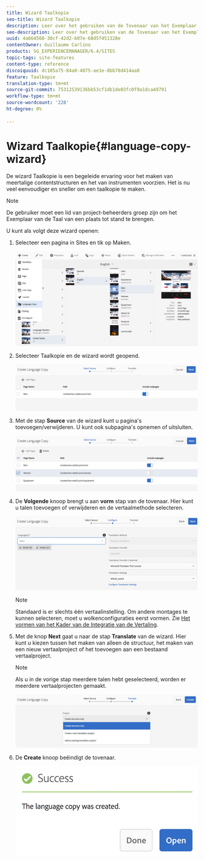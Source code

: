 ```yaml
---
title: Wizard Taalkopie
seo-title: Wizard Taalkopie
description: Leer over het gebruiken van de Tovenaar van het Exemplaar van de Taal in AEM.
seo-description: Leer over het gebruiken van de Tovenaar van het Exemplaar van de Taal in AEM.
uuid: 4a664568-30cf-42d2-b07e-68d5f451328e
contentOwner: Guillaume Carlino
products: SG_EXPERIENCEMANAGER/6.4/SITES
topic-tags: site-features
content-type: reference
discoiquuid: dc185a75-84a0-4075-ae1e-8bb78d414aa8
feature: Taalkopie
translation-type: tm+mt
source-git-commit: 75312539136bb53cf1db1de03fc0f9a1dca49791
workflow-type: tm+mt
source-wordcount: '228'
ht-degree: 0%

---
```



# Wizard Taalkopie{#language-copy-wizard}

De wizard Taalkopie is een begeleide ervaring voor het maken van meertalige contentstructuren en het van instrumenten voorzien. Het is nu veel eenvoudiger en sneller om een taalkopie te maken.

>[!NOTE]
>
>De gebruiker moet een lid van project-beheerders groep zijn om het Exemplaar van de Taal van een plaats tot stand te brengen.

U kunt als volgt deze wizard openen:

1. Selecteer een pagina in Sites en tik op Maken.

   ![chlimage_1-48](assets/chlimage_1-48.jpeg)

1. Selecteer Taalkopie en de wizard wordt geopend.

   ![chlimage_1-49](assets/chlimage_1-49.jpeg)

1. Met de stap **Source** van de wizard kunt u pagina&#39;s toevoegen/verwijderen. U kunt ook subpagina&#39;s opnemen of uitsluiten.

   ![chlimage_1-50](assets/chlimage_1-50.jpeg)

1. De **Volgende** knoop brengt u aan **vorm** stap van de tovenaar. Hier kunt u talen toevoegen of verwijderen en de vertaalmethode selecteren.

   ![chlimage_1-51](assets/chlimage_1-51.jpeg)

   >[!NOTE]
   >
   >Standaard is er slechts één vertaalinstelling. Om andere montages te kunnen selecteren, moet u wolkenconfiguraties eerst vormen. Zie [Het vormen van het Kader van de Integratie van de Vertaling](/help/sites-administering/tc-tic.md).

1. Met de knop **Next** gaat u naar de stap **Translate** van de wizard. Hier kunt u kiezen tussen het maken van alleen de structuur, het maken van een nieuw vertaalproject of het toevoegen aan een bestaand vertaalproject.

   >[!NOTE]
   >
   >Als u in de vorige stap meerdere talen hebt geselecteerd, worden er meerdere vertaalprojecten gemaakt.

   ![chlimage_1-52](assets/chlimage_1-52.jpeg)

1. De **Create** knoop beëindigt de tovenaar.

   ![chlimage_1-53](assets/chlimage_1-53.jpeg)

